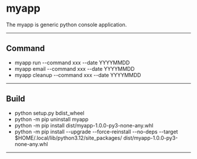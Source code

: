 # myapp
The myapp is generic python console application.

---
## Command
- myapp run --command xxx --date YYYYMMDD
- myapp email --command xxx --date YYYYMMDD
- myapp cleanup --command xxx --date YYYYMMDD
---
## Build
- python setup.py bdist_wheel
- python -m pip uninstall myapp
- python -m pip install dist/myapp-1.0.0-py3-none-any.whl
- python -m pip install --upgrade --force-reinstall --no-deps --target $HOME/.local/lib/python3.12/site_packages/ dist/myapp-1.0.0-py3-none-any.whl
--- 
